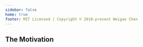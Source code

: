 ```yaml
---
sidebar: false
home: true
footer: MIT Licensed | Copyright © 2018-present Weigao Chen
---
```


## The Motivation
<welcome/>
